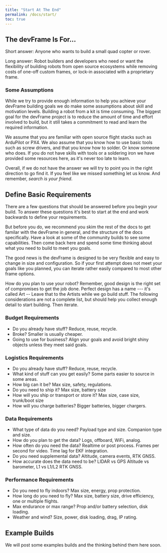 ```yaml
---
title: "Start At The End"
permalink: /docs/start/
toc: true
---
```


## The devFrame Is For...

Short answer:  Anyone who wants to build a small quad copter or rover.

Long answer:  Robot builders and developers who need or want the flexibility of building robots from open source ecosystems while removing costs of one-off custom frames, or lock-in associated with a proprietary frame.

### Some Assumptions
While we try to provide enough information to help you achieve your devFrame building goals we do make some assumptions about skill and motivation levels.  Building a robot from a kit is time consuming.  The biggest goal for the devFrame project is to reduce the amount of time and effort involved to build, but it still takes a commitment to read and learn the required information.  

We assume that you are familiar with open source flight stacks such as ArduPilot or PX4.  We also assume that you know how to use basic tools such as screw drivers, and that you know how to solder.  Or know someone who does.  If you do not have skills with tools or a soldering iron we have provided some resources here, as it's never too late to learn.

Overall, if we do not have the answer we will try to point you in the right direction to go find it.  If you feel like we missed something let us know.  And remember, *search is your friend*.


## Define Basic Requirements

There are a few questions that should be answered before you begin your build.  To answer these questions it's best to start at the end and work backwards to define your requirements.  

But before you do, we recommend you skim the rest of the docs to get familar with the devFrame in general, and the structure of the docs specifically.  Have a look at some of the community builds to see some capabilities.  Then come back here and spend some time thinking about what you need to build to meet you goals.

The good news is the devFrame is designed to be very flexible and easy to change in size and configuration.  So if your first attempt does not meet your goals like you planned, you can iterate rather easily compared to most other frame options.

How do you plan to use your robot?  Remember, good design is the right set of compromises to get the job done.  Perfect design has a name --- it's called Art -- Leave that to the Artists while we go build stuff.  The following considerations are not a complete list, but should help you collect enough detail to start building.  Then iterate.

### Budget Requirements
- Do you already have stuff?  Reduce, reuse, recycle.
- Broke?  Smaller is usually cheaper.
- Going to use for business?  Align your goals and avoid bright shiny objects unless they meet said goals.

### Logistics Requirements
- Do you already have stuff?  Reduce, reuse, recycle.
- What kind of stuff can you get easily?  Some parts easier to source in some areas.
- How big can it be?  Max size, safety, regulations.
- Do you need to ship it?  Max size, battery size
- How will you ship or transport or store it?  Max size, case size, trunk/boot size
- How will you charge batteries?  Bigger batteries, bigger chargers.

### Data Requirements
- What type of data do you need?  Payload type and size.  Companion type and size.
- How do you plan to get the data? Logs, offboard, WiFi, analog.
- How often do you need the data?  Realtime or post process.  Frames per second for video.  Time lag for EKF integration.
- Do you need supplemental data?  Altitude, camera events, RTK GNSS.
- How accurate does the data need to be?  LIDAR vs GPS Altitude vs barometer, L1 vs L1/L2 RTK GNSS.

### Performance Requirements
- Do you need to fly indoors?  Max size, energy, prop protection.
- How long do you need to fly?  Max size, battery size, drive efficiency, one or multiple flights.
- Max endurance or max range?  Prop and/or battery selection, disk loading.
- Weather and wind?  Size, power, disk loading, drag, IP rating.

## Example Builds

We will post some examples builds and the thinking behind them here soon.





